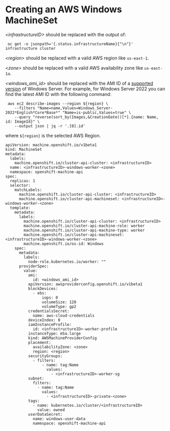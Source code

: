 # Creating an AWS Windows MachineSet

_\<infrastructureID\>_ should be replaced with the output of:
```shell script
 oc get -o jsonpath='{.status.infrastructureName}{"\n"}' infrastructure cluster
```
_\<region\>_ should be replaced with a valid AWS region like `us-east-1`.

_\<zone\>_ should be replaced with a valid AWS availability zone like `us-east-1a`.

_\<windows_ami_id\>_ should be replaced with the AMI ID of a [supported version](wmco-prerequisites.md#supported-windows-server-versions)
of Windows Server. For example, for Windows Server 2022 you can find the latest AMI ID with the following command:
```shell script
 aws ec2 describe-images --region ${region} \
    --filters "Name=name,Values=Windows_Server-2022*English*Core*Base*" "Name=is-public,Values=true" \
    --query "reverse(sort_by(Images,&CreationDate))[*].{name: Name, id: ImageId}" \
    --output json | jq -r '.[0].id'
```
where `${region}` is the selected AWS Region.

```
apiVersion: machine.openshift.io/v1beta1
kind: MachineSet
metadata:
  labels:
    machine.openshift.io/cluster-api-cluster: <infrastructureID> 
  name: <infrastructureID>-windows-worker-<zone>
  namespace: openshift-machine-api
spec:
  replicas: 1
  selector:
    matchLabels:
      machine.openshift.io/cluster-api-cluster: <infrastructureID> 
      machine.openshift.io/cluster-api-machineset: <infrastructureID>-windows-worker-<zone>
  template:
    metadata:
      labels:
        machine.openshift.io/cluster-api-cluster: <infrastructureID> 
        machine.openshift.io/cluster-api-machine-role: worker
        machine.openshift.io/cluster-api-machine-type: worker
        machine.openshift.io/cluster-api-machineset: <infrastructureID>-windows-worker-<zone>
        machine.openshift.io/os-id: Windows
    spec:
      metadata:
        labels:
          node-role.kubernetes.io/worker: ""
      providerSpec:
        value:
          ami:
            id: <windows_ami_id>
          apiVersion: awsproviderconfig.openshift.io/v1beta1
          blockDevices:
            - ebs:
                iops: 0
                volumeSize: 120
                volumeType: gp2
          credentialsSecret:
            name: aws-cloud-credentials
          deviceIndex: 0
          iamInstanceProfile:
            id: <infrastructureID>-worker-profile 
          instanceType: m5a.large
          kind: AWSMachineProviderConfig
          placement:
            availabilityZone: <zone>
            region: <region>
          securityGroups:
            - filters:
                - name: tag:Name
                  values:
                    - <infrastructureID>-worker-sg 
          subnet:
            filters:
              - name: tag:Name
                values:
                  - <infrastructureID>-private-<zone>
          tags:
            - name: kubernetes.io/cluster/<infrastructureID> 
              value: owned
          userDataSecret:
            name: windows-user-data
            namespace: openshift-machine-api
```
